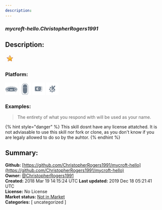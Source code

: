 ```yaml
---
description: 
---
```


### _mycroft-hello.ChristopherRogers1991_  
## Description:  
  
  
![](../.gitbook/assets/star.png)  
  
### Platform:  
 ![Mark I](../.gitbook/assets/mark-1-icon.png)  ![Mark II](../.gitbook/assets/mark-2-icon.png)  ![Picroft](../.gitbook/assets/picroft-icon.png)  ![plasmoid](../.gitbook/assets/kde.png)   
### Examples:  
> The entirety of what you respond with will be used as your name.  
  
{% hint style="danger" %}
This skill dosnt have any license attatched. It is not adviasable to use this skill nor fork or clone, as you don't know if you are legaly allowed to do so by the auhtor.
{% endhint %}
  
## Summary:  
**Github:** [https://github.com/ChristopherRogers1991/mycroft-hello](https://github.com/ChristopherRogers1991/mycroft-hello)  
**Owner:** [@ChristopherRogers1991](https://github.com/ChristopherRogers1991)  
**Created:** 2018 Mar 19 14:15:24 UTC  **Last updated:** 2019 Dec 18 05:21:41 UTC  
**License:** No License  
**Market status:** [Not in Market](https://market.mycroft.ai/skill/)  
**Categories:** [ uncategorized ]   
